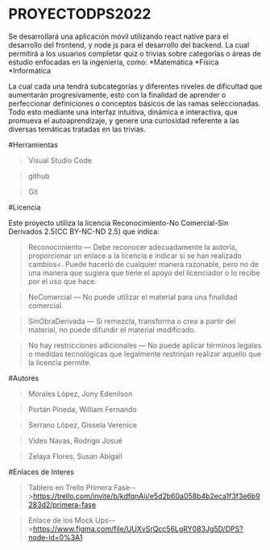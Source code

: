 # PROYECTODPS2022
Se desarrollará una aplicación móvil utilizando react native para el desarrollo del frontend, y node js para el desarrollo del backend. La cual permitirá a los usuarios completar quiz o trivias sobre categorías o áreas de estudio enfocadas en la ingeniería, como:
*Matemática
*Física
*Informática

La cual cada una tendrá subcategorías y diferentes niveles de dificultad que aumentarán progresivamente, esto con la finalidad de aprender o perfeccionar definiciones o conceptos básicos de las ramas seleccionadas. Todo esto mediante una interfaz intuitiva, dinámica e interactiva, que promueva el autoaprendizaje, y genere una curiosidad referente a las diversas temáticas tratadas en las trivias.

#Herramientas

>Visual Studio Code

>github

>Git

#Licencia

Este proyecto utiliza la licencia Reconocimiento-No Comercial-Sin Derivados 2.5(CC BY-NC-ND 2.5) que indica:

>Reconocimiento — Debe reconocer adecuadamente la autoría, proporcionar un enlace a la licencia e indicar si se han realizado cambios<. Puede hacerlo de cualquier manera razonable, pero no de una manera que sugiera que tiene el apoyo del licenciador o lo recibe por el uso que hace.

>NoComercial — No puede utilizar el material para una finalidad comercial.

>SinObraDerivada — Si remezcla, transforma o crea a partir del material, no puede difundir el material modificado.

>No hay restricciones adicionales — No puede aplicar términos legales o medidas tecnológicas que legalmente restrinjan realizar aquello que la licencia permite.

#Autores

>Morales López, Jony Edenilson 

>Portán Pineda, William Fernando 

>Serrano López, Gissela Verenice

>Vides Navas, Rodrigo Josué 

>Zelaya Flores, Susan Abigail 

#Enlaces de Interes

>Tablero en Trello Primera Fase-->https://trello.com/invite/b/kdfqnAij/e5d2b60a058b4b2eca1f3f3e6b9283d2/primera-fase

>Enlace de los Mock Ups-->https://www.figma.com/file/UUXvSrQcc56LgRY083Jg5D/DPS?node-id=0%3A1

